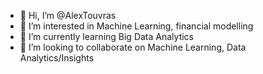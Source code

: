 - 👋 Hi, I’m @AlexTouvras
- 👀 I’m interested in Machine Learning, financial modelling
- 🌱 I’m currently learning Big Data Analytics
- 💞️ I’m looking to collaborate on Machine Learning, Data Analytics/Insights


